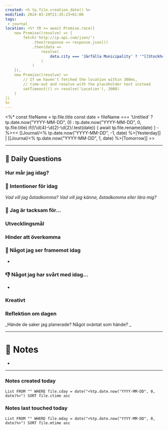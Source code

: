 ```yaml
---
created: <% tp.file.creation_date() %>
modified: 2024-03-29T21:35:23+01:00
tags:
 - journal
location: <%* tR += await Promise.race([
    new Promise((resolve) => {
        fetch('http://ip-api.com/json/')
            .then(response => response.json())
            .then(data => 
		        resolve(
			        data.city === 'Järfälla Municipality' ? '"[[Stockholm]]"' : `"[[${data.city}]]"`
			    )
			)
    }),
    new Promise((resolve) =>
        // If we haven't fetched the location within 300ms,
        // time-out and resolve with the placeholder text instead
        setTimeout(() => resolve('Location'), 3000)
    )
])
%>
---
```


<%*
const fileName = tp.file.title
const date = fileName === 'Untitled'
	? tp.date.now("YYYY-MM-DD", 0)
	: tp.date.now("YYYY-MM-DD", 0, tp.file.title)
if(!/\d{4}-\d{2}-\d{2}/.test(date)) {
  await tp.file.rename(date)
}
-%><< [[Journal/<% tp.date.now("YYYY-MM-DD", -1, date) %>|Yesterday]] | [[Journal/<% tp.date.now("YYYY-MM-DD", 1, date) %>|Tomorrow]] >>

---
## 📅 Daily Questions
### Hur mår jag idag?

### 🚀  Intentioner för idag
_Vad vill jag åstadkomma? Vad vill jag känna, åstadkomma eller lära mig?_

### 🙏 Jag är tacksam för...

### Utvecklingsmål

### Hinder att överkomma

### 🙌 Något jag ser framemot idag
- 

### 👎 Något jag har svårt med idag...
- 

### Kreativt

### Reflektion om dagen
_Hände de saker jag planerade? Något oväntat som hände? _

---
# 📝 Notes
- 
---
### Notes created today
```dataview
List FROM "" WHERE file.cday = date("<%tp.date.now("YYYY-MM-DD", 0, date)%>") SORT file.ctime asc
```
### Notes last touched today
```dataview
List FROM "" WHERE file.mday = date("<%tp.date.now("YYYY-MM-DD", 0, date)%>") SORT file.mtime asc
```